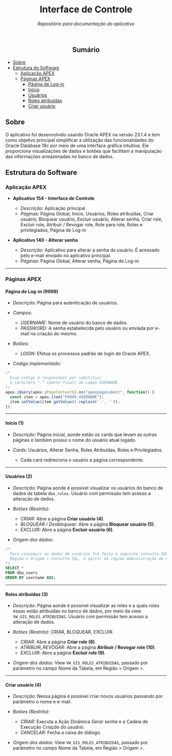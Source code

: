 <h1 align="center">Interface de Controle</h1>
<p align="center"><i>Repositório para documentação do aplicativo</i></p>
<br>
<h2 align="center">Sumário</h2>

* [Sobre](#sobre)
* [Estrutura do Software](#estrutura-do-software)
  * [Aplicação APEX](#aplicação-apex)
  * [Páginas APEX](#páginas-apex)
    * [Página de Log-in](#página-de-log-in-9999)
    * [Início](#início-1)
    * [Usuários](#usuários-2)
    * [Roles atribuídas](#roles-atribuídas-3)
    * [Criar usuário](#criar-usuário-4)

##  Sobre

O aplicativo foi desenvolvido usando Oracle APEX na versão 23.1.4 e tem como objetivo principal simplificar a utilização das funcionalidades do Oracle Database 19c por meio de uma interface gráfica intuitiva. Ele proporciona visualizações de dados e botões que facilitam a manipulação das informações armazenadas no banco de dados.

## Estrutura do Software

### Aplicação APEX

- **Aplicativo 154 - Interface de Controle**
  - *Descrição:* Aplicação principal
  - *Páginas:* Página Global, Início, Usuários, Roles atribuídas, Criar usuário, Bloquear usuário, Excluir usuário, Alterar senha, Criar role, Excluir role, Atribuir / Revogar role, Role para role, Roles e privilegiados, Página de Log-in

- **Aplicativo 140 - Alterar senha**
  - *Descrição:* Aplicativo para alterar a senha do usuário. É acessado pelo e-mail enviado no aplicativo principal.
  - *Páginas:* Página Global, Alterar senha, Página de Log-in

<hr>

### Páginas APEX

#### Página de Log-in (9999)

- *Descrição:* Página para autenticação de usuários.
  
- *Campos:*
  - *USERNAME:* Nome de usuário do banco de dados.
  - *PASSWORD:* A senha estabelecida pelo usuário ou enviada por e-mail na criação do mesmo.
- *Botões:*
  - *LOGIN:* Efetua os processos padrão de login do Oracle APEX.
- *Código implementado:*

```javascript
/*
  Esse código é responsável por substituir
  o caractere "." (ponto final) do campo USERNAME.
*/
apex.jQuery(apex.gPageContext$).on("apexpagesubmit", function() {
  const item = apex.item("P9999_USERNAME");
  item.setValue(item.getValue().replace('.', ''));
});
```   

<hr>

#### Início (1)

- *Descrição:* Página inicial, aonde estão os cards que levam as outras páginas e também possui o nome do usuário atual logado.
  
- *Cards:* Usuários, Alterar Senha, Roles Atribuídas, Roles e Privilegiados. 
  - Cada card redireciona o usuário a página correspondente.

<hr>

####  Usuários (2)

- *Descrição:* Página aonde é possível visualizar os usuários do banco de dados da tabela `dba_roles`. Usuário com permissão tem acesso a alteração de dados.
  
- *Botões (Restrito):* 
  - *CRIAR:* Abre a página **Criar usuário (4)**.
  - *BLOQUEAR / Desbloquear:* Abre a página **Bloquear usuário (5)**.
  - *EXCLUIR:* Abre a página **Excluir usuário (6)**.
- *Origem dos dados:* 

```sql
/*
  Para conseguir os dados de usuários foi feita a seguinte consulta SQL em
  Região > Origem > Consulta SQL, a partir da região Administração de usuários.
*/
SELECT *
FROM dba_users
ORDER BY username ASC;
```

<hr>

#### Roles atribuídas (3)

- *Descrição:* Página aonde é possível visualizar as roles e a quais roles essas estão atribuidas no banco de dados, por meio da view `VW_GIS_ROLES_ATRIBUIDAS`. Usuário com permissão tem acesso a alteração de dados.
  
- *Botões (Restrito):* CRIAR, BLOQUEAR, EXCLUIR. 
  - *CRIAR*: Abre a página **Criar role (8)**.
  - *ATRIBUIR_REVOGAR*: Abre a página **Atribuir / Revogar role (10)**.
  - *EXCLUIR*: Abre a página **Excluir role (9)**.
- *Origem dos dados*: View `VW_GIS_ROLES_ATRIBUIDAS`, passado por parâmetro no campo Nome da Tabela, em Região > Origem >.  

<hr>

#### Criar usuário (4)

- *Descrição:* Nessa página é possível criar novos usuários passando por parâmetro o nome e e-mail.
  
- *Botões (Restrito):* 
  - *CRIAR:* Executa a Ação Dinâmica _Gerar senha_ e a Cadeia de Execução _Criação do usuário_.
  - *CANCELAR:* Fecha a caixa de diálogo.
- *Origem dos dados:* View `VW_GIS_ROLES_ATRIBUIDAS`, passado por parâmetro no campo Nome da Tabela, em Região > Origem >.  
